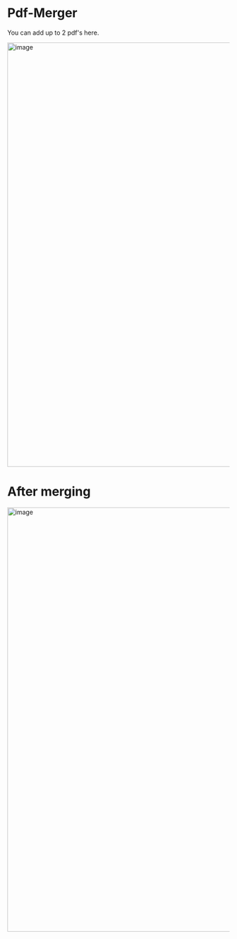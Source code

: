 # Pdf-Merger
You can add up to 2 pdf's here.

<img width="960" alt="image" src="https://github.com/deepakguptabvp/pdf-Merger/assets/40591962/415e5e97-4847-4b8b-b4ce-7ad380df5a80">

# <b> After merging </b>
<img width="960" alt="image" src="https://github.com/deepakguptabvp/pdf-Merger/assets/40591962/507f796e-201a-474e-b55d-e0d65c859d11">


